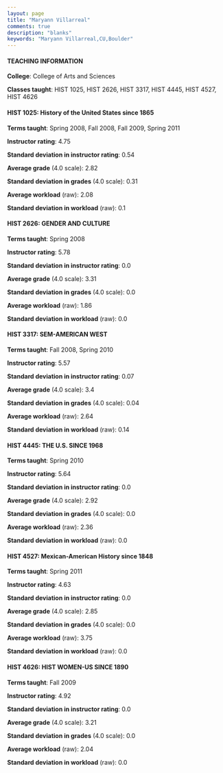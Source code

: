 ```yaml
---
layout: page
title: "Maryann Villarreal" 
comments: true
description: "blanks"
keywords: "Maryann Villarreal,CU,Boulder"
---
```

<head>
<script src="https://ajax.googleapis.com/ajax/libs/jquery/2.1.3/jquery.min.js"></script>
<script src="https://dl.dropboxusercontent.com/s/pc42nxpaw1ea4o9/highcharts.js?dl=0"></script>
<!-- <script src="../assets/js/highcharts.js"></script> -->
<style type="text/css">@font-face {
	font-family: "Bebas Neue";
	src: url(https://www.filehosting.org/file/details/544349/BebasNeue Regular.otf) format("opentype");
	}
	h1.Bebas { 
		font-family: "Bebas Neue", Verdana, Tahoma;
	}
</style>
</head>
	   
#### TEACHING INFORMATION

**College**: College of Arts and Sciences

**Classes taught**: HIST 1025, HIST 2626, HIST 3317, HIST 4445, HIST 4527, HIST 4626

#### HIST 1025: History of the United States since 1865

**Terms taught**: Spring 2008, Fall 2008, Fall 2009, Spring 2011

**Instructor rating**: 4.75

**Standard deviation in instructor rating**: 0.54

**Average grade** (4.0 scale): 2.82

**Standard deviation in grades** (4.0 scale): 0.31

**Average workload** (raw): 2.08

**Standard deviation in workload** (raw): 0.1

#### HIST 2626: GENDER AND CULTURE

**Terms taught**: Spring 2008

**Instructor rating**: 5.78

**Standard deviation in instructor rating**: 0.0

**Average grade** (4.0 scale): 3.31

**Standard deviation in grades** (4.0 scale): 0.0

**Average workload** (raw): 1.86

**Standard deviation in workload** (raw): 0.0

#### HIST 3317: SEM-AMERICAN WEST

**Terms taught**: Fall 2008, Spring 2010

**Instructor rating**: 5.57

**Standard deviation in instructor rating**: 0.07

**Average grade** (4.0 scale): 3.4

**Standard deviation in grades** (4.0 scale): 0.04

**Average workload** (raw): 2.64

**Standard deviation in workload** (raw): 0.14

#### HIST 4445: THE U.S. SINCE 1968

**Terms taught**: Spring 2010

**Instructor rating**: 5.64

**Standard deviation in instructor rating**: 0.0

**Average grade** (4.0 scale): 2.92

**Standard deviation in grades** (4.0 scale): 0.0

**Average workload** (raw): 2.36

**Standard deviation in workload** (raw): 0.0

#### HIST 4527: Mexican-American History since 1848

**Terms taught**: Spring 2011

**Instructor rating**: 4.63

**Standard deviation in instructor rating**: 0.0

**Average grade** (4.0 scale): 2.85

**Standard deviation in grades** (4.0 scale): 0.0

**Average workload** (raw): 3.75

**Standard deviation in workload** (raw): 0.0

#### HIST 4626: HIST WOMEN-US SINCE 1890

**Terms taught**: Fall 2009

**Instructor rating**: 4.92

**Standard deviation in instructor rating**: 0.0

**Average grade** (4.0 scale): 3.21

**Standard deviation in grades** (4.0 scale): 0.0

**Average workload** (raw): 2.04

**Standard deviation in workload** (raw): 0.0

